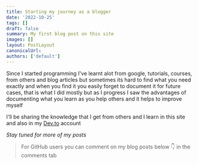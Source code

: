```yaml
---
title: Starting my journey as a blogger
date: '2022-10-25'
tags: []
draft: false
summary: My first blog post on this site
images: []
layout: PostLayout
canonicalUrl:
authors: ['default']
---
```


Since I started programming I've learnt alot from google, tutorials, courses, from others and blog articles but sometimes its hard to find what you need exactly and when you find it you easily forget to document it for future cases, that is what I did mostly but as I progress I saw the advantages of documenting what you learn as you help others and it helps to improve myself

I'll be sharing the knowledge that I get from others and I learn in this site and also in my [Dev.to](https://dev.to/mrshanas) account

_Stay tuned for more of my posts_

> For GitHub users you can comment on my blog posts below 👇 in the comments tab
